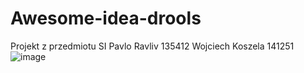 # Awesome-idea-drools
Projekt z przedmiotu SI
Pavlo Ravliv 135412
Wojciech Koszela 141251
![image](http://www.cs.put.poznan.pl/amichalski/expsys2021.2/gr.I2B/Website-IDEA-flowchart.jpg)

